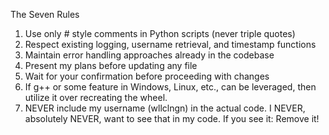 The Seven Rules

1) Use only # style comments in Python scripts (never triple quotes)
2) Respect existing logging, username retrieval, and timestamp functions
3) Maintain error handling approaches already in the codebase
4) Present my plans before updating any file
5) Wait for your confirmation before proceeding with changes
6) If g++ or some feature in Windows, Linux, etc., can be leveraged, then utilize it over recreating the wheel.
7) NEVER include my username (wllclngn) in the actual code. I NEVER, absolutely NEVER, want to see that in my code. If you see it: Remove it!

